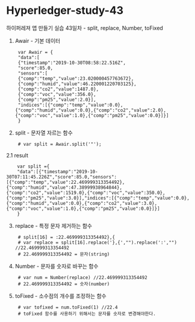 # Hyperledger-study-43

하이퍼레져 앱 만들기 실습 43일차 - split, replace, Number, toFixed

1. Awair - 기본 데이터

        var Awair = {
        "data":[
        {"timestamp":"2019-10-30T08:58:22.516Z",
        "score":85.0,
        "sensors":[
        {"comp":"temp","value":23.020000457763672},
        {"comp":"humid","value":46.220001220703125},
        {"comp":"co2","value":1487.0},
        {"comp":"voc","value":356.0},
        {"comp":"pm25","value":2.0}],
        "indices":[{"comp":"temp","value":0.0},{"comp":"humid","value":0.0},{"comp":"co2","value":2.0},{"comp":"voc","value":1.0},{"comp":"pm25","value":0.0}]}]
        }

2. split - 문자열 자르는 함수

        # var split = Awair.split('"');

2.1 result

        var split ={
        "data":[{"timestamp":"2019-10-30T07:11:45.226Z","score":85.0,"sensors":[{"comp":"temp","value":22.469999313354492},{"comp":"humid","value":47.38999938964844},{"comp":"co2","value":1519.0},{"comp":"voc","value":350.0},{"comp":"pm25","value":3.0}],"indices":[{"comp":"temp","value":0.0},{"comp":"humid","value":0.0},{"comp":"co2","value":3.0},{"comp":"voc","value":1.0},{"comp":"pm25","value":0.0}]}]
        }

3. replace - 특정 문자 제거하는 함수

        # split[16] = :22.469999313354492},{
        # var replace = split[16].replace('},{',"").replace(':',"") //22.469999313354492
        # 22.469999313354492 = 문자(string)

4. Number - 문자를 숫자로 바꾸는 함수

        # var num = Number(replace) //22.469999313354492
        # 22.469999313354492 = 숫자(number)

5. toFixed - 소수점의 개수를 조정하는 함수

        # var tofixed = num.toFixed(1) //22.4
        # toFixed 함수를 사용하기 위해서는 문자를 숫자로 변경해야한다.
